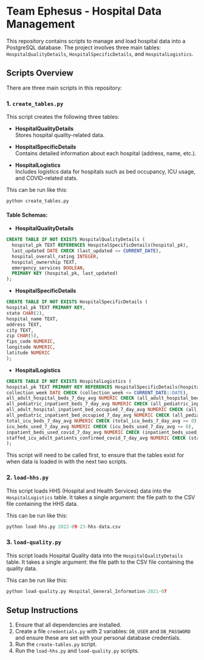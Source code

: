 # Team Ephesus - Hospital Data Management

This repository contains scripts to manage and load hospital data into a PostgreSQL database. The project involves three main tables: `HospitalQualityDetails`, `HospitalSpecificDetails`, and `HospitalLogistics`. 

## Scripts Overview

There are three main scripts in this repository:

### 1. `create_tables.py`
This script creates the following three tables:

- **HospitalQualityDetails**  
  Stores hospital quality-related data.
  
- **HospitalSpecificDetails**  
  Contains detailed information about each hospital (address, name, etc.).
  
- **HospitalLogistics**  
  Includes logistics data for hospitals such as bed occupancy, ICU usage, and COVID-related stats.

This can be run like this:
```python
python create_tables.py
```

#### Table Schemas:

  - **HospitalQualityDetails**
  ```sql
  CREATE TABLE IF NOT EXISTS HospitalQualityDetails (
    hospital_pk TEXT REFERENCES HospitalSpecificDetails(hospital_pk),
    last_updated DATE CHECK (last_updated <= CURRENT_DATE),
    hospital_overall_rating INTEGER,
    hospital_ownership TEXT,
    emergency_services BOOLEAN,
    PRIMARY KEY (hospital_pk, last_updated)
  );
```
  - **HospitalSpecificDetails**
  ```sql
  CREATE TABLE IF NOT EXISTS HospitalSpecificDetails (
  hospital_pk TEXT PRIMARY KEY,
  state CHAR(2),
  hospital_name TEXT,
  address TEXT,
  city TEXT,
  zip CHAR(5),
  fips_code NUMERIC,
  longitude NUMERIC,
  latitude NUMERIC
);
```
  - **HospitalLogistics**
  ```sql
  CREATE TABLE IF NOT EXISTS HospitalLogistics (
  hospital_pk TEXT PRIMARY KEY REFERENCES HospitalSpecificDetails(hospital_pk),
  collection_week DATE CHECK (collection_week <= CURRENT_DATE::DATE),
  all_adult_hospital_beds_7_day_avg NUMERIC CHECK (all_adult_hospital_beds_7_day_avg >= 0),
  all_pediatric_inpatient_beds_7_day_avg NUMERIC CHECK (all_pediatric_inpatient_beds_7_day_avg >= 0),
  all_adult_hospital_inpatient_bed_occupied_7_day_avg NUMERIC CHECK (all_adult_hospital_inpatient_bed_occupied_7_day_avg >= 0),
  all_pediatric_inpatient_bed_occupied_7_day_avg NUMERIC CHECK (all_pediatric_inpatient_bed_occupied_7_day_avg >= 0),
  total_icu_beds_7_day_avg NUMERIC CHECK (total_icu_beds_7_day_avg >= 0),
  icu_beds_used_7_day_avg NUMERIC CHECK (icu_beds_used_7_day_avg >= 0),
  inpatient_beds_used_covid_7_day_avg NUMERIC CHECK (inpatient_beds_used_covid_7_day_avg >= 0),
  staffed_icu_adult_patients_confirmed_covid_7_day_avg NUMERIC CHECK (staffed_icu_adult_patients_confirmed_covid_7_day_avg >= 0)
  );
```
This script will need to be called first, to ensure that the tables exist for when data is loaded in with the next two scripts.

### 2. `load-hhs.py`
This script loads HHS (Hospital and Health Services) data into the `HospitalLogistics` table. It takes a single argument: the file path to the CSV file containing the HHS data.

This can be run like this:
  ```python
python load-hhs.py 2022-09-23-hhs-data.csv
```

### 3. `load-quality.py`
This script loads Hospital Quality data into the `HospitalQualityDetails` table. It takes a single argument: the file path to the CSV file containing the quality data.


This can be run like this:
  ```python
python load-quality.py Hospital_General_Information-2021-07
```

## Setup Instructions
1. Ensure that all dependencies are installed.
2. Create a file `credentials.py` with 2 variables: `DB_USER` and `DB_PASSWORD` and ensure these are set with your personal database credentials.
3. Run the `create-tables.py` script.
4. Run the `load-hhs.py` and `load-quality.py` scripts.
